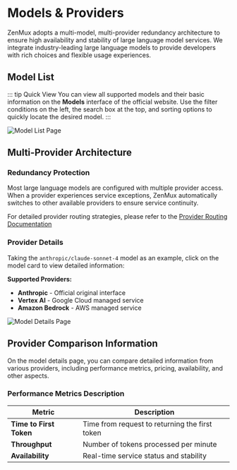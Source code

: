 # Models & Providers

ZenMux adopts a multi-model, multi-provider redundancy architecture to ensure high availability and stability of large language model services. We integrate industry-leading large language models to provide developers with rich choices and flexible usage experiences.

## Model List

::: tip Quick View
You can view all supported models and their basic information on the **Models** interface of the official website. Use the filter conditions on the left, the search box at the top, and sorting options to quickly locate the desired model.
:::

![Model List Page](https://cdn.marmot-cloud.com/storage/zenmux/2025/08/21/iAG4cry/models-page.png)

## Multi-Provider Architecture

### Redundancy Protection

Most large language models are configured with multiple provider access. When a provider experiences service exceptions, ZenMux automatically switches to other available providers to ensure service continuity.

For detailed provider routing strategies, please refer to the [Provider Routing Documentation](https://docs.zenmux.ai/zh/about/provider-routing.html)

### Provider Details

Taking the `anthropic/claude-sonnet-4` model as an example, click on the model card to view detailed information:

**Supported Providers:**

- **Anthropic** - Official original interface
- **Vertex AI** - Google Cloud managed service
- **Amazon Bedrock** - AWS managed service

![Model Details Page](https://cdn.marmot-cloud.com/storage/zenmux/2025/08/21/vrmIq6I/model-details.png)

## Provider Comparison Information

On the model details page, you can compare detailed information from various providers, including performance metrics, pricing, availability, and other aspects.

### Performance Metrics Description

| Metric | Description |
| --- | --- |
| **Time to First Token** | Time from request to returning the first token |
| **Throughput** | Number of tokens processed per minute |
| **Availability** | Real-time service status and stability |